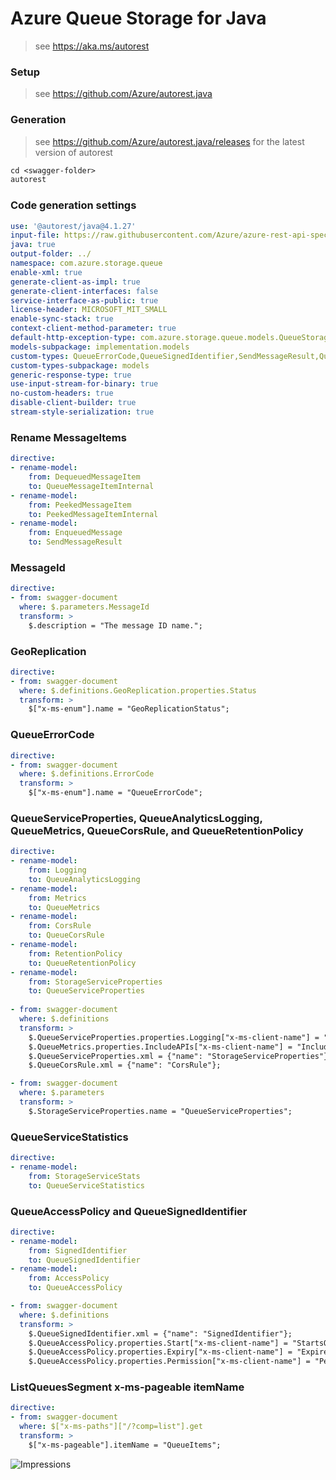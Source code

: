 # Azure Queue Storage for Java

> see https://aka.ms/autorest

### Setup
> see https://github.com/Azure/autorest.java

### Generation
> see https://github.com/Azure/autorest.java/releases for the latest version of autorest
```ps
cd <swagger-folder>
autorest
```

### Code generation settings
``` yaml
use: '@autorest/java@4.1.27'
input-file: https://raw.githubusercontent.com/Azure/azure-rest-api-specs/main/specification/storage/data-plane/Microsoft.QueueStorage/preview/2018-03-28/queue.json
java: true
output-folder: ../
namespace: com.azure.storage.queue
enable-xml: true
generate-client-as-impl: true
generate-client-interfaces: false
service-interface-as-public: true
license-header: MICROSOFT_MIT_SMALL
enable-sync-stack: true
context-client-method-parameter: true
default-http-exception-type: com.azure.storage.queue.models.QueueStorageException
models-subpackage: implementation.models
custom-types: QueueErrorCode,QueueSignedIdentifier,SendMessageResult,QueueMessageItem,PeekedMessageItem,QueueItem,QueueServiceProperties,QueueServiceStatistics,QueueCorsRule,QueueAccessPolicy,QueueAnalyticsLogging,QueueMetrics,QueueRetentionPolicy,GeoReplicationStatus,GeoReplicationStatusType,GeoReplication
custom-types-subpackage: models
generic-response-type: true
use-input-stream-for-binary: true
no-custom-headers: true
disable-client-builder: true
stream-style-serialization: true
```

### Rename MessageItems
``` yaml
directive:
- rename-model:
    from: DequeuedMessageItem
    to: QueueMessageItemInternal
- rename-model:
    from: PeekedMessageItem
    to: PeekedMessageItemInternal
- rename-model:
    from: EnqueuedMessage
    to: SendMessageResult
```

### MessageId
``` yaml
directive:
- from: swagger-document
  where: $.parameters.MessageId
  transform: >
    $.description = "The message ID name.";
```

### GeoReplication
``` yaml
directive:
- from: swagger-document
  where: $.definitions.GeoReplication.properties.Status
  transform: >
    $["x-ms-enum"].name = "GeoReplicationStatus";
```

### QueueErrorCode
``` yaml
directive:
- from: swagger-document
  where: $.definitions.ErrorCode
  transform: >
    $["x-ms-enum"].name = "QueueErrorCode";
```

### QueueServiceProperties, QueueAnalyticsLogging, QueueMetrics, QueueCorsRule, and QueueRetentionPolicy
``` yaml
directive:
- rename-model:
    from: Logging
    to: QueueAnalyticsLogging
- rename-model:
    from: Metrics
    to: QueueMetrics
- rename-model:
    from: CorsRule
    to: QueueCorsRule
- rename-model:
    from: RetentionPolicy
    to: QueueRetentionPolicy
- rename-model:
    from: StorageServiceProperties
    to: QueueServiceProperties
      
- from: swagger-document
  where: $.definitions
  transform: >
    $.QueueServiceProperties.properties.Logging["x-ms-client-name"] = "analyticsLogging";
    $.QueueMetrics.properties.IncludeAPIs["x-ms-client-name"] = "IncludeApis";
    $.QueueServiceProperties.xml = {"name": "StorageServiceProperties"};
    $.QueueCorsRule.xml = {"name": "CorsRule"};

- from: swagger-document
  where: $.parameters
  transform: >
    $.StorageServiceProperties.name = "QueueServiceProperties";
```

### QueueServiceStatistics
``` yaml
directive:
- rename-model:
    from: StorageServiceStats
    to: QueueServiceStatistics
```

### QueueAccessPolicy and QueueSignedIdentifier
``` yaml
directive:
- rename-model:
    from: SignedIdentifier
    to: QueueSignedIdentifier
- rename-model:
    from: AccessPolicy
    to: QueueAccessPolicy

- from: swagger-document
  where: $.definitions
  transform: >
    $.QueueSignedIdentifier.xml = {"name": "SignedIdentifier"};
    $.QueueAccessPolicy.properties.Start["x-ms-client-name"] = "StartsOn";
    $.QueueAccessPolicy.properties.Expiry["x-ms-client-name"] = "ExpiresOn";
    $.QueueAccessPolicy.properties.Permission["x-ms-client-name"] = "Permissions";
```

### ListQueuesSegment x-ms-pageable itemName
``` yaml
directive:
- from: swagger-document
  where: $["x-ms-paths"]["/?comp=list"].get
  transform: >
    $["x-ms-pageable"].itemName = "QueueItems";
```

![Impressions](https://azure-sdk-impressions.azurewebsites.net/api/impressions/azure-sdk-for-java%2Fsdk%2Fstorage%2Fazure-storage-queue%2Fswagger%2FREADME.png)
